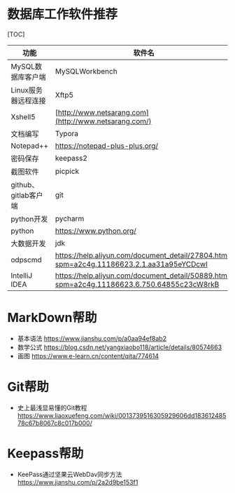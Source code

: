 # 数据库工作软件推荐

[TOC]



| **功能**             | **软件名**                                                   | **帮助链接**                                          |
| -------------------- | ------------------------------------------------------------ | ----------------------------------------------------- |
| MySQL数据库客户端    | MySQLWorkbench                                               | <http://mysql.com/products/workbench/>                |
| Linux服务器远程连接  | Xftp5                                                        | [http://www.netsarang.com](http://www.netsarang.com/) |
| Xshell5              | [http://www.netsarang.com](http://www.netsarang.com/)        |                                                       |
| 文档编写             | Typora                                                       | <https://www.typora.io/>                              |
| Notepad++            | <https://notepad-plus-plus.org/>                             |                                                       |
| 密码保存             | keepass2                                                     | <https://keepass.info/download.html>                  |
| 截图软件             | picpick                                                      | <https://picpick.app/zh/>                             |
| github、gitlab客户端 | git                                                          | <https://gitforwindows.org/>                          |
| python开发           | pycharm                                                      | <http://www.jetbrains.com/pycharm/>                   |
| python               | <https://www.python.org/>                                    |                                                       |
| 大数据开发           | jdk                                                          | <https://www.java.com/zh_CN/>                         |
| odpscmd              | <https://help.aliyun.com/document_detail/27804.html?spm=a2c4g.11186623.2.1.aa31a95eYCDcwI> |                                                       |
| IntelliJ IDEA        | <https://help.aliyun.com/document_detail/50889.html?spm=a2c4g.11186623.6.750.64855c23cW8rkB> |                                                       |

# MarkDown帮助

- 基本语法 <https://www.jianshu.com/p/a0aa94ef8ab2>
- 数学公式 <https://blog.csdn.net/yangxiaobo118/article/details/80574663>
- 画图 <https://www.e-learn.cn/content/qita/774614>

# Git帮助

- 史上最浅显易懂的Git教程 <https://www.liaoxuefeng.com/wiki/0013739516305929606dd18361248578c67b8067c8c017b000/>

# Keepass帮助

- KeePass通过坚果云WebDav同步方法 <https://www.jianshu.com/p/2a2d9be153f1>



